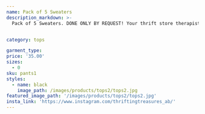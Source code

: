 ```yaml
---
name: Pack of 5 Sweaters
description_markdown: >-
  Pack of 5 Sweaters. DONE ONLY BY REQUEST! Your thrift store therapist is here to make thrifting easy for you by finding classy and elegant tops for your everyday glam life.


category: tops

garment_type:
price: '35.00'
sizes:
  - 0
sku: pants1
styles:
  - name: black
    image_path: /images/products/tops2/tops2.jpg
featured_image_path: '/images/products/tops2/tops2.jpg'
insta_link: 'https://www.instagram.com/thriftingtreasures_ab/'
---
```

